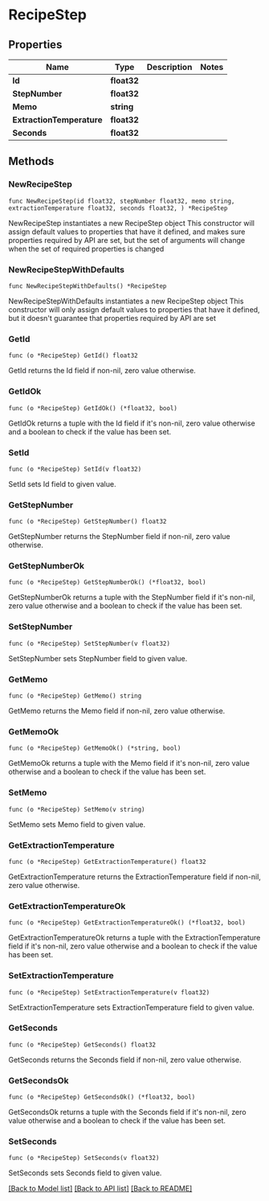 # RecipeStep

## Properties

Name | Type | Description | Notes
------------ | ------------- | ------------- | -------------
**Id** | **float32** |  | 
**StepNumber** | **float32** |  | 
**Memo** | **string** |  | 
**ExtractionTemperature** | **float32** |  | 
**Seconds** | **float32** |  | 

## Methods

### NewRecipeStep

`func NewRecipeStep(id float32, stepNumber float32, memo string, extractionTemperature float32, seconds float32, ) *RecipeStep`

NewRecipeStep instantiates a new RecipeStep object
This constructor will assign default values to properties that have it defined,
and makes sure properties required by API are set, but the set of arguments
will change when the set of required properties is changed

### NewRecipeStepWithDefaults

`func NewRecipeStepWithDefaults() *RecipeStep`

NewRecipeStepWithDefaults instantiates a new RecipeStep object
This constructor will only assign default values to properties that have it defined,
but it doesn't guarantee that properties required by API are set

### GetId

`func (o *RecipeStep) GetId() float32`

GetId returns the Id field if non-nil, zero value otherwise.

### GetIdOk

`func (o *RecipeStep) GetIdOk() (*float32, bool)`

GetIdOk returns a tuple with the Id field if it's non-nil, zero value otherwise
and a boolean to check if the value has been set.

### SetId

`func (o *RecipeStep) SetId(v float32)`

SetId sets Id field to given value.


### GetStepNumber

`func (o *RecipeStep) GetStepNumber() float32`

GetStepNumber returns the StepNumber field if non-nil, zero value otherwise.

### GetStepNumberOk

`func (o *RecipeStep) GetStepNumberOk() (*float32, bool)`

GetStepNumberOk returns a tuple with the StepNumber field if it's non-nil, zero value otherwise
and a boolean to check if the value has been set.

### SetStepNumber

`func (o *RecipeStep) SetStepNumber(v float32)`

SetStepNumber sets StepNumber field to given value.


### GetMemo

`func (o *RecipeStep) GetMemo() string`

GetMemo returns the Memo field if non-nil, zero value otherwise.

### GetMemoOk

`func (o *RecipeStep) GetMemoOk() (*string, bool)`

GetMemoOk returns a tuple with the Memo field if it's non-nil, zero value otherwise
and a boolean to check if the value has been set.

### SetMemo

`func (o *RecipeStep) SetMemo(v string)`

SetMemo sets Memo field to given value.


### GetExtractionTemperature

`func (o *RecipeStep) GetExtractionTemperature() float32`

GetExtractionTemperature returns the ExtractionTemperature field if non-nil, zero value otherwise.

### GetExtractionTemperatureOk

`func (o *RecipeStep) GetExtractionTemperatureOk() (*float32, bool)`

GetExtractionTemperatureOk returns a tuple with the ExtractionTemperature field if it's non-nil, zero value otherwise
and a boolean to check if the value has been set.

### SetExtractionTemperature

`func (o *RecipeStep) SetExtractionTemperature(v float32)`

SetExtractionTemperature sets ExtractionTemperature field to given value.


### GetSeconds

`func (o *RecipeStep) GetSeconds() float32`

GetSeconds returns the Seconds field if non-nil, zero value otherwise.

### GetSecondsOk

`func (o *RecipeStep) GetSecondsOk() (*float32, bool)`

GetSecondsOk returns a tuple with the Seconds field if it's non-nil, zero value otherwise
and a boolean to check if the value has been set.

### SetSeconds

`func (o *RecipeStep) SetSeconds(v float32)`

SetSeconds sets Seconds field to given value.



[[Back to Model list]](../README.md#documentation-for-models) [[Back to API list]](../README.md#documentation-for-api-endpoints) [[Back to README]](../README.md)



